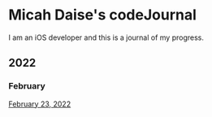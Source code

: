 # Micah Daise's codeJournal
I am an iOS developer and this is a journal of my progress.

## 2022
### February
[February 23, 2022](2022/Feb23.md)
